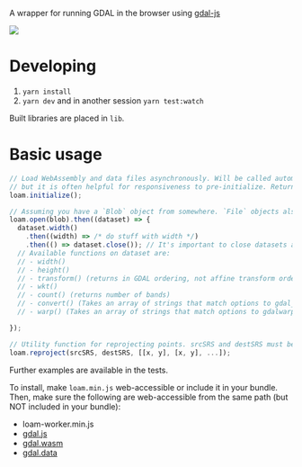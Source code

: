 A wrapper for running GDAL in the browser using [gdal-js](https://github.com/ddohler/gdal-js/)

![](https://github.com/azavea/loam/workflows/Tests/badge.svg)

# Developing

1. `yarn install`
2. `yarn dev` and in another session `yarn test:watch`

Built libraries are placed in `lib`.

# Basic usage

```javascript
// Load WebAssembly and data files asynchronously. Will be called automatically by loam.open()
// but it is often helpful for responsiveness to pre-initialize. Returns a promise.
loam.initialize();

// Assuming you have a `Blob` object from somewhere. `File` objects also work
loam.open(blob).then((dataset) => {
  dataset.width()
    .then((width) => /* do stuff with width */)
    .then(() => dataset.close()); // It's important to close datasets after you're done with them
  // Available functions on dataset are:
  // - width()
  // - height()
  // - transform() (returns in GDAL ordering, not affine transform ordering)
  // - wkt()
  // - count() (returns number of bands)
  // - convert() (Takes an array of strings that match options to gdal_translate, e.g. ['-of', 'PNG'], returns dataset)
  // - warp() (Takes an array of strings that match options to gdalwarp https://www.gdal.org/gdalwarp.html, returns dataset)

});

// Utility function for reprojecting points. srcSRS and destSRS must be full WKT strings.
loam.reproject(srcSRS, destSRS, [[x, y], [x, y], ...]);
```
Further examples are available in the tests.

To install, make `loam.min.js` web-accessible or include it in your bundle. Then,
make sure the following are web-accessible from the same path (but NOT included in
your bundle):
- loam-worker.min.js
- [gdal.js](https://www.npmjs.com/package/gdal-js)
- [gdal.wasm](https://www.npmjs.com/package/gdal-js)
- [gdal.data](https://www.npmjs.com/package/gdal-js)
